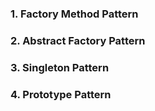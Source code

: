 ### 1. Factory Method Pattern
### 2. Abstract Factory Pattern
### 3. Singleton Pattern
### 4. Prototype Pattern